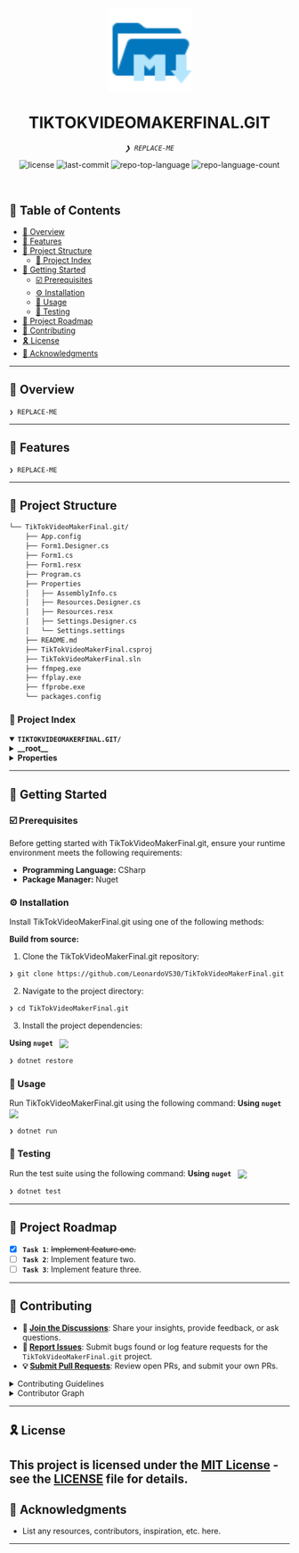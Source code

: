 ﻿<p align="center">
    <img src="https://raw.githubusercontent.com/PKief/vscode-material-icon-theme/ec559a9f6bfd399b82bb44393651661b08aaf7ba/icons/folder-markdown-open.svg" align="center" width="30%">
</p>
<p align="center"><h1 align="center">TIKTOKVIDEOMAKERFINAL.GIT</h1></p>
<p align="center">
	<em><code>❯ REPLACE-ME</code></em>
</p>
<p align="center">
    <img src="https://img.shields.io/github/license/LeonardoVS30/TikTokVideoMakerFinal?style=default&logo=opensourceinitiative&logoColor=white&color=0080ff" alt="license">
    <img src="https://img.shields.io/github/last-commit/LeonardoVS30/TikTokVideoMakerFinal?style=default&logo=git&logoColor=white&color=0080ff" alt="last-commit">
    <img src="https://img.shields.io/github/languages/top/LeonardoVS30/TikTokVideoMakerFinal?style=default&color=0080ff" alt="repo-top-language">
    <img src="https://img.shields.io/github/languages/count/LeonardoVS30/TikTokVideoMakerFinal?style=default&color=0080ff" alt="repo-language-count">
</p>
<p align="center"><!-- default option, no dependency badges. -->
</p>
<p align="center">
	<!-- default option, no dependency badges. -->
</p>
<br>

## 🔗 Table of Contents

- [📍 Overview](#-overview)
- [👾 Features](#-features)
- [📁 Project Structure](#-project-structure)
  - [📂 Project Index](#-project-index)
- [🚀 Getting Started](#-getting-started)
  - [☑️ Prerequisites](#-prerequisites)
  - [⚙️ Installation](#-installation)
  - [🤖 Usage](#🤖-usage)
  - [🧪 Testing](#🧪-testing)
- [📌 Project Roadmap](#-project-roadmap)
- [🔰 Contributing](#-contributing)
- [🎗 License](#-license)
- [🙌 Acknowledgments](#-acknowledgments)

---

## 📍 Overview

<code>❯ REPLACE-ME</code>

---

## 👾 Features

<code>❯ REPLACE-ME</code>

---

## 📁 Project Structure

```sh
└── TikTokVideoMakerFinal.git/
    ├── App.config
    ├── Form1.Designer.cs
    ├── Form1.cs
    ├── Form1.resx
    ├── Program.cs
    ├── Properties
    │   ├── AssemblyInfo.cs
    │   ├── Resources.Designer.cs
    │   ├── Resources.resx
    │   ├── Settings.Designer.cs
    │   └── Settings.settings
    ├── README.md
    ├── TikTokVideoMakerFinal.csproj
    ├── TikTokVideoMakerFinal.sln
    ├── ffmpeg.exe
    ├── ffplay.exe
    ├── ffprobe.exe
    └── packages.config
```


### 📂 Project Index
<details open>
	<summary><b><code>TIKTOKVIDEOMAKERFINAL.GIT/</code></b></summary>
	<details> <!-- __root__ Submodule -->
		<summary><b>__root__</b></summary>
		<blockquote>
			<table>
			<tr>
				<td><b><a href='https://github.com/LeonardoVS30/TikTokVideoMakerFinal.git/blob/master/TikTokVideoMakerFinal.csproj'>TikTokVideoMakerFinal.csproj</a></b></td>
				<td><code>❯ REPLACE-ME</code></td>
			</tr>
			<tr>
				<td><b><a href='https://github.com/LeonardoVS30/TikTokVideoMakerFinal.git/blob/master/Form1.resx'>Form1.resx</a></b></td>
				<td><code>❯ REPLACE-ME</code></td>
			</tr>
			<tr>
				<td><b><a href='https://github.com/LeonardoVS30/TikTokVideoMakerFinal.git/blob/master/packages.config'>packages.config</a></b></td>
				<td><code>❯ REPLACE-ME</code></td>
			</tr>
			<tr>
				<td><b><a href='https://github.com/LeonardoVS30/TikTokVideoMakerFinal.git/blob/master/Form1.Designer.cs'>Form1.Designer.cs</a></b></td>
				<td><code>❯ REPLACE-ME</code></td>
			</tr>
			<tr>
				<td><b><a href='https://github.com/LeonardoVS30/TikTokVideoMakerFinal.git/blob/master/App.config'>App.config</a></b></td>
				<td><code>❯ REPLACE-ME</code></td>
			</tr>
			<tr>
				<td><b><a href='https://github.com/LeonardoVS30/TikTokVideoMakerFinal.git/blob/master/Program.cs'>Program.cs</a></b></td>
				<td><code>❯ REPLACE-ME</code></td>
			</tr>
			<tr>
				<td><b><a href='https://github.com/LeonardoVS30/TikTokVideoMakerFinal.git/blob/master/Form1.cs'>Form1.cs</a></b></td>
				<td><code>❯ REPLACE-ME</code></td>
			</tr>
			<tr>
				<td><b><a href='https://github.com/LeonardoVS30/TikTokVideoMakerFinal.git/blob/master/TikTokVideoMakerFinal.sln'>TikTokVideoMakerFinal.sln</a></b></td>
				<td><code>❯ REPLACE-ME</code></td>
			</tr>
			</table>
		</blockquote>
	</details>
	<details> <!-- Properties Submodule -->
		<summary><b>Properties</b></summary>
		<blockquote>
			<table>
			<tr>
				<td><b><a href='https://github.com/LeonardoVS30/TikTokVideoMakerFinal.git/blob/master/Properties/AssemblyInfo.cs'>AssemblyInfo.cs</a></b></td>
				<td><code>❯ REPLACE-ME</code></td>
			</tr>
			<tr>
				<td><b><a href='https://github.com/LeonardoVS30/TikTokVideoMakerFinal.git/blob/master/Properties/Settings.Designer.cs'>Settings.Designer.cs</a></b></td>
				<td><code>❯ REPLACE-ME</code></td>
			</tr>
			<tr>
				<td><b><a href='https://github.com/LeonardoVS30/TikTokVideoMakerFinal.git/blob/master/Properties/Settings.settings'>Settings.settings</a></b></td>
				<td><code>❯ REPLACE-ME</code></td>
			</tr>
			<tr>
				<td><b><a href='https://github.com/LeonardoVS30/TikTokVideoMakerFinal.git/blob/master/Properties/Resources.resx'>Resources.resx</a></b></td>
				<td><code>❯ REPLACE-ME</code></td>
			</tr>
			<tr>
				<td><b><a href='https://github.com/LeonardoVS30/TikTokVideoMakerFinal.git/blob/master/Properties/Resources.Designer.cs'>Resources.Designer.cs</a></b></td>
				<td><code>❯ REPLACE-ME</code></td>
			</tr>
			</table>
		</blockquote>
	</details>
</details>

---
## 🚀 Getting Started

### ☑️ Prerequisites

Before getting started with TikTokVideoMakerFinal.git, ensure your runtime environment meets the following requirements:

- **Programming Language:** CSharp
- **Package Manager:** Nuget


### ⚙️ Installation

Install TikTokVideoMakerFinal.git using one of the following methods:

**Build from source:**

1. Clone the TikTokVideoMakerFinal.git repository:
```sh
❯ git clone https://github.com/LeonardoVS30/TikTokVideoMakerFinal.git
```

2. Navigate to the project directory:
```sh
❯ cd TikTokVideoMakerFinal.git
```

3. Install the project dependencies:


**Using `nuget`** &nbsp; [<img align="center" src="https://img.shields.io/badge/C%23-239120.svg?style={badge_style}&logo=c-sharp&logoColor=white" />](https://docs.microsoft.com/en-us/dotnet/csharp/)

```sh
❯ dotnet restore
```




### 🤖 Usage
Run TikTokVideoMakerFinal.git using the following command:
**Using `nuget`** &nbsp; [<img align="center" src="https://img.shields.io/badge/C%23-239120.svg?style={badge_style}&logo=c-sharp&logoColor=white" />](https://docs.microsoft.com/en-us/dotnet/csharp/)

```sh
❯ dotnet run
```


### 🧪 Testing
Run the test suite using the following command:
**Using `nuget`** &nbsp; [<img align="center" src="https://img.shields.io/badge/C%23-239120.svg?style={badge_style}&logo=c-sharp&logoColor=white" />](https://docs.microsoft.com/en-us/dotnet/csharp/)

```sh
❯ dotnet test
```


---
## 📌 Project Roadmap

- [X] **`Task 1`**: <strike>Implement feature one.</strike>
- [ ] **`Task 2`**: Implement feature two.
- [ ] **`Task 3`**: Implement feature three.

---

## 🔰 Contributing

- **💬 [Join the Discussions](https://github.com/LeonardoVS30/TikTokVideoMakerFinal.git/discussions)**: Share your insights, provide feedback, or ask questions.
- **🐛 [Report Issues](https://github.com/LeonardoVS30/TikTokVideoMakerFinal.git/issues)**: Submit bugs found or log feature requests for the `TikTokVideoMakerFinal.git` project.
- **💡 [Submit Pull Requests](https://github.com/LeonardoVS30/TikTokVideoMakerFinal.git/blob/main/CONTRIBUTING.md)**: Review open PRs, and submit your own PRs.

<details closed>
<summary>Contributing Guidelines</summary>

1. **Fork the Repository**: Start by forking the project repository to your github account.
2. **Clone Locally**: Clone the forked repository to your local machine using a git client.
   ```sh
   git clone https://github.com/LeonardoVS30/TikTokVideoMakerFinal.git
   ```
3. **Create a New Branch**: Always work on a new branch, giving it a descriptive name.
   ```sh
   git checkout -b new-feature-x
   ```
4. **Make Your Changes**: Develop and test your changes locally.
5. **Commit Your Changes**: Commit with a clear message describing your updates.
   ```sh
   git commit -m 'Implemented new feature x.'
   ```
6. **Push to github**: Push the changes to your forked repository.
   ```sh
   git push origin new-feature-x
   ```
7. **Submit a Pull Request**: Create a PR against the original project repository. Clearly describe the changes and their motivations.
8. **Review**: Once your PR is reviewed and approved, it will be merged into the main branch. Congratulations on your contribution!
</details>

<details closed>
<summary>Contributor Graph</summary>
<br>
<p align="left">
   <a href="https://github.com{/LeonardoVS30/TikTokVideoMakerFinal.git/}graphs/contributors">
      <img src="https://contrib.rocks/image?repo=LeonardoVS30/TikTokVideoMakerFinal.git">
   </a>
</p>
</details>

---

## 🎗 License

This project is licensed under the [MIT License](LICENSE) - see the [LICENSE](LICENSE) file for details.
---

## 🙌 Acknowledgments

- List any resources, contributors, inspiration, etc. here.

---
